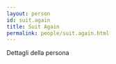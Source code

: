 ```yaml
---
layout: person
id: suit.again
title: Suit Again
permalink: people/suit.again.html
---
```


Dettagli della persona